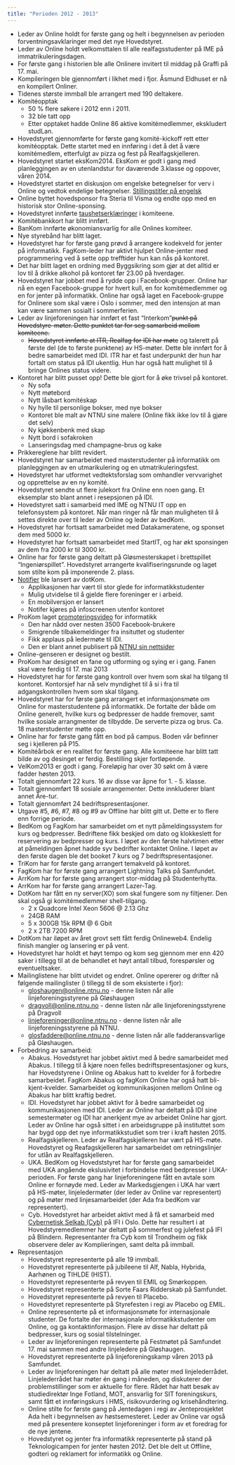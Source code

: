 ```yaml
---
title: "Perioden 2012 - 2013"
---
```


-   Leder av Online holdt for første gang og helt i begynnelsen av
    perioden forventningsavklaringer med det nye Hovedstyret.
-   Leder av Online holdt velkomsttalen til alle realfagsstudenter på
    IME på immatrikuleringsdagen.
-   For første gang i historien ble alle Onlinere invitert til middag på
    Graffi på 17. mai.
-   Kompileringen ble gjennomført i likhet med i fjor. Åsmund Eldhuset
    er nå en kompilert Onliner.
-   Tidenes største immball ble arrangert med 190 deltakere.
-   Komitéopptak
    -   50 % flere søkere i 2012 enn i 2011.
    -   32 ble tatt opp
    -   Etter opptaket hadde Online 86 aktive komitémedlemmer,
        ekskludert studLan.
-   Hovedstyret gjennomførte for første gang komité-kickoff rett etter
    komitéopptak. Dette startet med en innføring i det å det å være
    komitémedlem, etterfulgt av pizza og fest på Realfagskjelleren.
-   Hovedstyret startet eksKom2014. EksKom er godt i gang med
    planleggingen av en utenlandstur for daværende 3.klasse og oppover,
    våren 2014.
-   Hovedstyret startet en diskusjon om engelske betegnelser for verv i
    Online og vedtok endelige betegnelser. [Stillingstitler på
    engelsk][]
-   Online byttet hovedsponsor fra Steria til Visma og endte opp med en
    historisk stor Online-sponsing.
-   Hovedstyret innførte [taushetserklæringer][] i komiteene.
-   Komitébankkort har blitt innført.
-   BanKom innførte økonomiansvarlig for alle Onlines komiteer.
-   Nye styrebånd har blitt laget.
-   Hovedstyret har for første gang prøvd å arrangere kodekveld for
    jenter på informatikk. FagKom-leder har aktivt hjulpet Online-jenter
    med programmering ved å sette opp trefftider hun kan nås på
    kontoret.
-   Det har blitt laget en ordning med Byggsikring som gjør at det
    alltid er lov til å drikke alkohol på kontoret før 23.00 på
    hverdager.
-   Hovedstyret har jobbet med å rydde opp i Facebook-grupper. Online
    har nå en egen Facebook-gruppe for hvert kull, en for
    komitémedlemmer og en for jenter på informatikk. Online har også
    laget en Facebook-gruppe for Onlinere som skal være i Oslo i sommer,
    med den intensjon at man kan være sammen sosialt i sommerferien.
-   Leder av linjeforeningen har innført et fast “Interkom”<s>punkt på
    Hovedstyre-møter. Dette punktet tar for seg samarbeid mellom
    komiteene.  
    * Hovedstyret innførte at ITR, Realfag for IDI har møte</s> og
    talerett på første del (de to første punktene) av HS-møter. Dette
    ble innført for å bedre samarbeidet med IDI. ITR har et fast
    underpunkt der hun har fortalt om status på IDI ukentlig. Hun har
    også hatt mulighet til å bringe Onlines status videre.
-   Kontoret har blitt pusset opp! Dette ble gjort for å øke trivsel på
    kontoret.
    -   Ny sofa
    -   Nytt møtebord
    -   Nytt låsbart komitéskap
    -   Ny hylle til personlige bokser, med nye bokser
    -   Kontoret ble malt av NTNU sine malere (Online fikk ikke lov til
        å gjøre det selv)
    -   Ny kjøkkenbenk med skap
    -   Nytt bord i sofakroken
    -   Lanseringsdag med champagne-brus og kake
-   Prikkereglene har blitt revidert.
-   Hovedstyret har samarbeidet med masterstudenter på informatikk om
    planleggingen av en utmarikulering og en utmatrikuleringsfest.
-   Hovedstyret har utformet vedtektsforslag som omhandler vervvarighet
    og opprettelse av en ny komité.
-   Hovedstyret sendte ut flere julekort fra Online enn noen gang. Et
    eksemplar sto blant annet i resepsjonen på IDI.
-   Hovedstyret satt i samarbeid med IME og NTNU IT opp en telefonsystem
    på kontoret. Når man ringer nå får man muligheten til å settes
    direkte over til leder av Online og leder av bedKom.
-   Hovedstyret har fortsatt samarbeidet med Datakameratene, og sponset
    dem med 5000 kr.
-   Hovedstyret har fortsatt samarbeidet med StartIT, og har økt
    sponsingen av dem fra 2000 kr til 3000 kr.
-   Online har for første gang deltatt på Gløsmesterskapet i
    brettspillet “Ingeniørspillet”. Hovedstyret arrangerte
    kvalifiseringsrunde og laget som stilte kom på imponerende 2. plass.
-   [Notifier][] ble lansert av dotKom.
    -   Applikasjonen har vært til stor glede for informatikkstudenter
    -   Mulig utvidelse til å gjelde flere foreninger er i arbeid.
    -   En mobilversjon er lansert
    -   Notifer kjøres på infoscreenen utenfor kontoret
-   ProKom laget [promoteringsvideo][] for informatikk
    -   Den har nådd over nesten 3500 Facebook-brukere
    -   Smigrende tilbakemeldinger fra insituttet og studenter
    -   Fikk applaus på ledermøte til IDI.
    -   Den er blant annet publisert på [NTNU sin nettsider][]
-   Online-genseren er designet og bestilt.
-   ProKom har designet en fane og utforming og sying er i gang. Fanen
    skal være ferdig til 17. mai 2013
-   Hovedstyret har for første gang kontroll over hvem som skal ha
    tilgang til kontoret. Kontorsjef har nå selv myndighet til å si i
    fra til adgangskontrollen hvem som skal tilgang.
-   Hovedstyret har for første gang arrangert et informasjonsmøte om
    Online for masterstudentene på informatikk. De fortalte der både om
    Online generelt, hvilke kurs og bedpresser de hadde fremover, samt
    hvilke sosiale arrangmenter de tilbydde. De serverte pizza og brus.
    Ca. 18 masterstudenter møtte opp.
-   Online har for første gang fått en bod på campus. Boden vår befinner
    seg i kjelleren på P15.
-   Komitéårbok er en realitet for første gang. Alle komiteene har blitt
    tatt bilde av og desinget er ferdig. Bestilling skjer fortløpende.
-   VelKom2013 er godt i gang. Foreløpig har over 30 søkt om å være
    fadder høsten 2013.
-   Totalt gjennomført 22 kurs. 16 av disse var åpne for 1. - 5. klasse.
-   Totalt gjennomført 18 sosiale arrangementer. Dette innkluderer blant
    annet Åre-tur.
-   Totalt gjennomført 24 bedriftspresentasjoner.
-   Utgave \#5, \#6, \#7, \#8 og \#9 av Offline har blitt gitt ut. Dette
    er to flere enn forrige periode.
-   BedKom og FagKom har samarbeidet om et nytt påmeldingssystem for
    kurs og bedpresser. Bedriftene fikk beskjed om dato og klokkeslett
    for reservering av bedpresser og kurs. I løpet av den første
    halvtimen etter at påmeldingen åpnet hadde syv bedrifter kontaktet
    Online. I løpet av den første dagen ble det booket 7 kurs og 7
    bedriftspresentasjoner.
-   TriKom har for første gang arrangert temakveld på kontoret.
-   FagKom har for første gang arrangert Lightning Talks på Samfundet.
-   ArrKom har for første gang arrangert stor-middag på Studenterhytta.
-   ArrKom har for første gang arrangert Lazer-Tag.
-   DotKom har fått en ny server(XO) som skal fungere som ny filtjener.
    Den skal også gi komitémedlemmer shell-tilgang.
    -   2 x Quadcore Intel Xeon 5606 @ 2.13 Ghz
    -   24GB RAM
    -   5 x 300GB 15k RPM @ 6 Gbit
    -   2 x 2TB 7200 RPM
-   DotKom har iløpet av året grovt sett fått ferdig Onlineweb4. Endelig
    finish mangler og lansering er på vent.
-   Hovedstyret har holdt et høyt tempo og kom seg gjennom mer enn 420
    saker i tillegg til at de behandlet et høyt antall tilbud,
    forespørsler og eventueltsaker.
-   Mailinglistene har blitt utvidet og endret. Online opererer og
    drifter nå følgende mailinglister (i tillegg til de som eksisterte i
    fjor):
    -   gloshaugen@online.ntnu.no - denne listen når alle
        linjeforeningsstyrene på Gløshaugen
    -   dragvoll@online.ntnu.no - denne listen når alle
        linjeforeningsstyrene på Dragvoll
    -   linjeforeninger@online.ntnu.no - denne listen når alle
        linjeforeningsstyrene på NTNU.
    -   glosfaddere@online.ntnu.no - denne listen når alle
        fadderansvarlige på Gløshaugen.
-   Forbedring av samarbeid:
    -   Abakus. Hovedstyret har jobbet aktivt med å bedre samarbeidet
        med Abakus. I tillegg til å kjøre noen felles
        bedriftspresentasjoner og kurs, har Hovedstyrene i Online og
        Abakus hatt to kvelder for å forbedre samarbeidet. FagKom Abakus
        og fagKom Online har også hatt bli-kjent-kvelder. Samarbeidet og
        kommunikasjonen mellom Online og Abakus har blitt kraftig
        bedret.
    -   IDI. Hovedstyret har jobbet aktivt for å bedre samarbeidet og
        kommunikasjonen med IDI. Leder av Online har deltatt på IDI sine
        semestermøter og IDI har anerkjent mye av arbeidet Online har
        gjort. Leder av Online har også sittet i en arbeidsgruppe på
        instituttet som har bygd opp det nye informatikkstudiet som trer
        i kraft høsten 2015.
    -   Realfagskjelleren. Leder av Realfagskjelleren har vært på
        HS-møte. Hovedstyret og Reafagskjelleren har samarbeidet om
        retningslinjer for utlån av Realfagskjelleren.
    -   UKA. BedKom og Hovedststyret har for første gang samarbeidet med
        UKA angående ekslusivitet i forbindelse med bedpresser i
        UKA-perioden. For første gang har linjeforeningene fått en
        avtale som Online er fornøyde med. Leder av Markedsgjengen i UKA
        har vært på HS-møter, linjeledermøter (der leder av Online var
        representert) og på møter med linjesamarbeidet (der Ada fra
        bedKom var representert).
    -   Cyb. Hovedstyret har arbeidet aktivt med å få et samarbeid med
        [Cybernetisk Selkab (Cyb)][] på IFI i Oslo. Dette har resultert
        i at Hovedstyremedlemmer har deltatt på sommerfest og julefest
        på IFI på Blindern. Representanter fra Cyb kom til Trondheim og
        fikk observere deler av Komplieringen, samt delta på immball.
-   Representasjon
    -   Hovedstyret representerte på alle 19 immball.
    -   Hovedstyret representerte på jubileene til Alf, Nabla, Hybrida,
        Aarhønen og TIHLDE (HIST).
    -   Hovedstyret representerte på revyen til EMIL og Smørkoppen.
    -   Hovedstyret representerte på Sorte Faars Ridderskab på
        Samfundet.
    -   Hovedstyret representerte på revyen til Placebo.
    -   Hovedstyret representerte på Styrefesten i regi av Placebo og
        EMIL.
    -   Online representerte på et informasjonsmøte for internasjonale
        studenter. De fortalte der internasjonale informatikkstudenter
        om Online, og ga kontaktinformasjon. Flere av disse har deltatt
        på bedpresser, kurs og sosial tilstelninger.
    -   Leder av linjeforeningen representerte på Festmøtet på Samfundet
        17. mai sammen med andre linjeledere på Gløshaugen.
    -   Hovedstyret representerte på linjeforeningskamp våren 2013 på
        Samfundet.
    -   Leder av linjeforeningen har deltatt på alle møter med
        linjelederrådet. Linjelederrådet har møter én gang i måneden, og
        diskuterer der problemstillinger som er aktuelle for flere.
        Rådet har hatt besøk av studiedirektør Inge Fotland, MOT,
        ansvarlig for SIT foreningskurs, samt fått et innføringskurs i
        HMS, risikovurdering og krisehåndtering.
    -   Online stilte for første gang på Jentedagen i regi av
        Jenteprosjektet Ada helt i begynnelsen av høstsemesteret. Leder
        av Online var også med på presentere konseptet linjeforeninger i
        form av et foredrag for de nye jentene.
    -   Hovedstyret og jenter fra informatikk representerte på stand på
        Teknologicampen for jenter høsten 2012. Det ble delt ut Offline,
        godteri og reklamert for informatikk og Online.

  [Cybernetisk Selkab (Cyb)]: http://cyb.ifi.uio.no/
  [promoteringsvideo]: https://vimeo.com/63722742
  [NTNU sin nettsider]: http://www.ntnu.no/studier/bit

  [Notifier]: https://github.com/dotKom/online-notifier#features-overview

  [Stillingstitler på engelsk]: https://wiki.online.ntnu.no/projects/online/wiki/Stillingstitler_p%C3%A5_engelsk
  [taushetserklæringer]: https://wiki.online.ntnu.no/attachments/download/461/Taushetserklaering.pdf